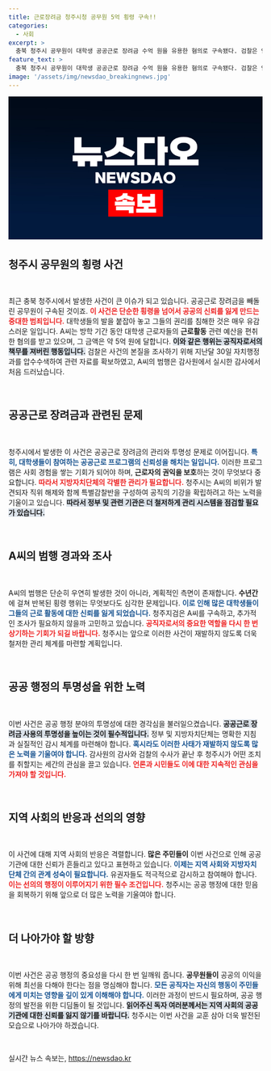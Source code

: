 ```yaml
---
title: 근로장려금 청주시청 공무원 5억 횡령 구속!!
categories:
  - 사회
excerpt: >
  충북 청주시 공무원이 대학생 공공근로 장려금 수억 원을 유용한 혐의로 구속됐다. 검찰은 업무상 횡령 혐의를 확인하고 압수수색에 나섰으며, 청주시는 특별감찰반을 구성해 비리에 대한 철저한 조사를 진행 중이다.
feature_text: >
  충북 청주시 공무원이 대학생 공공근로 장려금 수억 원을 유용한 혐의로 구속됐다. 검찰은 업무상 횡령 혐의를 확인하고 압수수색에 나섰으며, 청주시는 특별감찰반을 구성해 비리에 대한 철저한 조사를 진행 중이다.
image: '/assets/img/newsdao_breakingnews.jpg'
---
```


<p><img src="/assets/img/newsdao_breakingnews.jpg" alt="ranknews 속보" /></p>

<h2 data-ke-size="size26">청주시 공무원의 횡령 사건</h2>

<p data-ke-size="size16">&nbsp;</p>

<p>최근 충북 청주시에서 발생한 사건이 큰 이슈가 되고 있습니다. 공공근로 장려금을 빼돌린 공무원이 구속된 것이죠. <b><span style="color: #ee2323;">이 사건은 단순한 횡령을 넘어서 공공의 신뢰를 잃게 만드는 중대한 범죄입니다.</span></b> 대학생들의 발을 붙잡아 놓고 그들의 권리를 침해한 것은 매우 유감스러운 일입니다. A씨는 방학 기간 동안 대학생 근로자들의 <b>근로활동</b> 관련 예산을 편취한 혐의를 받고 있으며, 그 금액은 약 5억 원에 달합니다. <b><span style="background-color: #21538527;">이와 같은 행위는 공직자로서의 책무를 져버린 행동입니다.</span></b> 검찰은 사건의 본질을 조사하기 위해 지난달 30일 자치행정과를 압수수색하여 관련 자료를 확보하였고, A씨의 범행은 감사원에서 실시한 감사에서 처음 드러났습니다. </p>

<p data-ke-size="size16">&nbsp;</p>

<h2 data-ke-size="size26">공공근로 장려금과 관련된 문제</h2>

<p data-ke-size="size16">&nbsp;</p>

<p>청주시에서 발생한 이 사건은 공공근로 장려금의 관리와 투명성 문제로 이어집니다. <b><span style="color: #1a5490;">특히, 대학생들이 참여하는 공공근로 프로그램의 신뢰성을 해치는 일입니다.</span></b> 이러한 프로그램은 사회 경험을 쌓는 기회가 되어야 하며, <b>근로자의 권익을 보호</b>하는 것이 무엇보다 중요합니다. <b><span style="color: #ee2323;">따라서 지방자치단체의 각별한 관리가 필요합니다.</span></b> 청주시는 A씨의 비위가 발견되자 직위 해제와 함께 특별감찰반을 구성하여 공직의 기강을 확립하려고 하는 노력을 기울이고 있습니다. <b><span style="background-color: #21538527;">따라서 정부 및 관련 기관은 더 철저하게 관리 시스템을 점검할 필요가 있습니다.</span></b></p>

<p data-ke-size="size16">&nbsp;</p>

<h2 data-ke-size="size26">A씨의 범행 경과와 조사</h2>

<p data-ke-size="size16">&nbsp;</p>

<p>A씨의 범행은 단순히 우연히 발생한 것이 아니라, 계획적인 측면이 존재합니다. <b>수년간</b>에 걸쳐 반복된 횡령 행위는 무엇보다도 심각한 문제입니다. <b><span style="color: #1a5490;">이로 인해 많은 대학생들이 그들의 근로 활동에 대한 신뢰를 잃게 되었습니다.</span></b> 청주지검은 A씨를 구속하고, 추가적인 조사가 필요하지 않을까 고민하고 있습니다. <b><span style="color: #ee2323;">공직자로서의 중요한 역할을 다시 한 번 상기하는 기회가 되길 바랍니다.</span></b> 청주시는 앞으로 이러한 사건이 재발하지 않도록 더욱 철저한 관리 체계를 마련할 계획입니다. </p>

<p data-ke-size="size16">&nbsp;</p>

<h2 data-ke-size="size26">공공 행정의 투명성을 위한 노력</h2>

<p data-ke-size="size16">&nbsp;</p>

<p>이번 사건은 공공 행정 분야의 투명성에 대한 경각심을 불러일으켰습니다. <b><span style="background-color: #21538527;">공공근로 장려금 사용의 투명성을 높이는 것이 필수적입니다.</span></b> 정부 및 지방자치단체는 명확한 지침과 실질적인 감시 체계를 마련해야 합니다. <b><span style="color: #1a5490;">혹시라도 이러한 사태가 재발하지 않도록 많은 노력을 기울여야 합니다.</span></b> 감사원의 감사와 검찰의 수사가 끝난 후 청주시가 어떤 조치를 취할지는 세간의 관심을 끌고 있습니다. <b><span style="color: #ee2323;">언론과 시민들도 이에 대한 지속적인 관심을 가져야 할 것입니다.</span></b></p>

<p data-ke-size="size16">&nbsp;</p>

<h2 data-ke-size="size26">지역 사회의 반응과 선의의 영향</h2>

<p data-ke-size="size16">&nbsp;</p>

<p>이 사건에 대해 지역 사회의 반응은 격렬합니다. <b>많은 주민들이</b> 이번 사건으로 인해 공공기관에 대한 신뢰가 흔들리고 있다고 표현하고 있습니다. <b><span style="color: #1a5490;">이제는 지역 사회와 지방자치단체 간의 관계 성숙이 필요합니다.</span></b> 유권자들도 적극적으로 감시하고 참여해야 합니다. <b><span style="color: #ee2323;">이는 선의의 행정이 이루어지기 위한 필수 조건입니다.</span></b> 청주시는 공공 행정에 대한 믿음을 회복하기 위해 앞으로 더 많은 노력을 기울여야 합니다. </p>

<p data-ke-size="size16">&nbsp;</p>

<h2 data-ke-size="size26">더 나아가야 할 방향</h2>

<p data-ke-size="size16">&nbsp;</p>

<p>이번 사건은 공공 행정의 중요성을 다시 한 번 일깨워 줍니다. <b>공무원들이</b> 공공의 이익을 위해 최선을 다해야 한다는 점을 명심해야 합니다. <b><span style="color: #1a5490;">모든 공직자는 자신의 행동이 주민들에게 미치는 영향을 깊이 있게 이해해야 합니다.</span></b> 이러한 과정이 반드시 필요하며, 공공 행정의 발전을 위한 디딤돌이 될 것입니다. <b><span style="background-color: #21538527;">읽어주신 독자 여러분께서는 지역 사회의 공공 기관에 대한 신뢰를 잃지 않기를 바랍니다.</span></b> 청주시는 이번 사건을 교훈 삼아 더욱 발전된 모습으로 나아가야 하겠습니다. </p>

<p data-ke-size="size16">&nbsp;</p>
실시간 뉴스 속보는, <a href="https://newsdao.kr" rel="dofollow">https://newsdao.kr</a>


